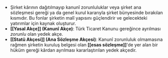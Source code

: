 - Şirket kârının dağıtılmayıp kanunî zorunluluklar veya şirket ana sözleşmesi gereği ya da genel kurul kararıyla şirket bünyesinde bırakılan kısmıdır. Bu fonlar şirketin malî yapısını güçlendirir ve gelecekteki yatırımlar için kaynak oluşturur.
- **[[Yasal Akçe]] (Kanunî Akçe)**: Türk Ticaret Kanunu gereğince ayrılması *zorunlu* olan yedek akçe.
- **[[Statü Akçesi]] (Ana Sözleşme Akçesi)**: Kanunî zorunluluk olmamasına rağmen şirketin kuruluş belgesi olan **[[esas sözleşme]]**'de yer alan bir hüküm gereği kârdan ayrılması kararlaştırılan yedek akçedir.